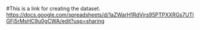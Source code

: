 #This is a link for creating the dataset.
https://docs.google.com/spreadsheets/d/1aZWarH1RdVjrs95PTPXXRGs7UTlGFj5rMsHC9u0gCWA/edit?usp=sharing
